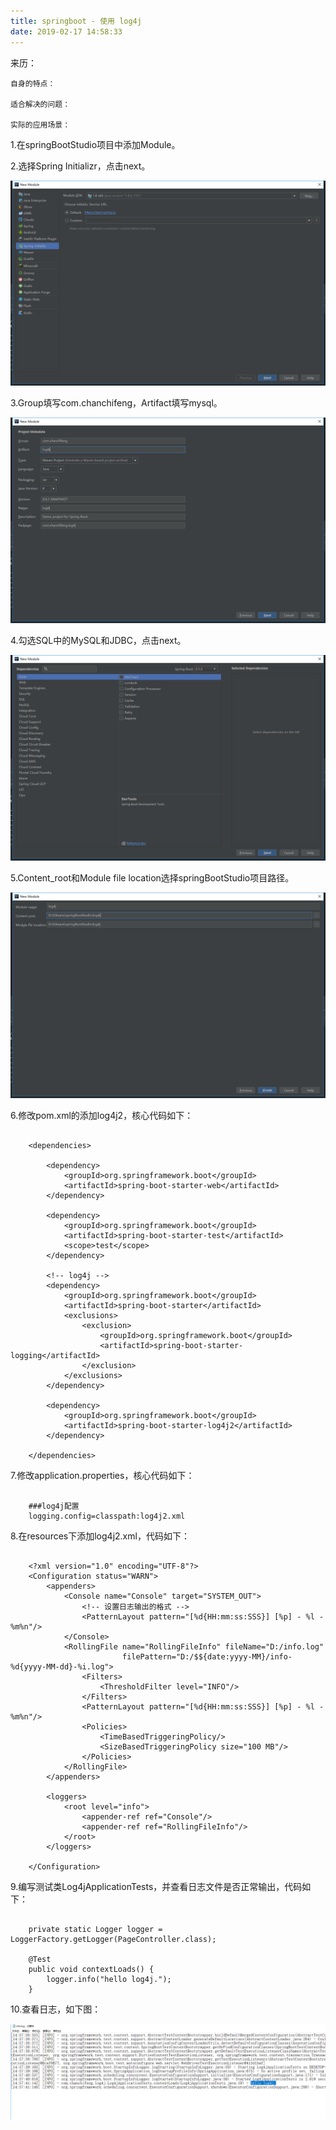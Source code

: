 ```yaml
---
title: springboot - 使用 log4j
date: 2019-02-17 14:58:33
---
```

<div class="tip">
	来历：
				
	自身的特点：
		
	适合解决的问题：
		
	实际的应用场景：
		
</div>

1.在springBootStudio项目中添加Module。

2.选择Spring Initializr，点击next。

![](springboot-log4j/1.png)

3.Group填写com.chanchifeng，Artifact填写mysql。

![](springboot-log4j/2.png)


4.勾选SQL中的MySQL和JDBC，点击next。

![](springboot-log4j/3.png)

5.Content_root和Module file location选择springBootStudio项目路径。

![](springboot-log4j/4.png)

6.修改pom.xml的添加log4j2，核心代码如下：

```

	<dependencies>
	
		<dependency>
		    <groupId>org.springframework.boot</groupId>
		    <artifactId>spring-boot-starter-web</artifactId>
		</dependency>
		
		<dependency>
		    <groupId>org.springframework.boot</groupId>
		    <artifactId>spring-boot-starter-test</artifactId>
		    <scope>test</scope>
		</dependency>
		
		<!-- log4j -->
		<dependency>
		    <groupId>org.springframework.boot</groupId>
		    <artifactId>spring-boot-starter</artifactId>
		    <exclusions>
		        <exclusion>
		            <groupId>org.springframework.boot</groupId>
		            <artifactId>spring-boot-starter-logging</artifactId>
		        </exclusion>
		    </exclusions>
		</dependency>
		
		<dependency>
		    <groupId>org.springframework.boot</groupId>
		    <artifactId>spring-boot-starter-log4j2</artifactId>
		</dependency>
	
	</dependencies>

```

7.修改application.properties，核心代码如下：

```

	###log4j配置
	logging.config=classpath:log4j2.xml

```

8.在resources下添加log4j2.xml，代码如下：

```

	<?xml version="1.0" encoding="UTF-8"?>
	<Configuration status="WARN">
	    <appenders>
	        <Console name="Console" target="SYSTEM_OUT">
	            <!-- 设置日志输出的格式 -->
	            <PatternLayout pattern="[%d{HH:mm:ss:SSS}] [%p] - %l - %m%n"/>
	        </Console>
	        <RollingFile name="RollingFileInfo" fileName="D:/info.log"
	                     filePattern="D:/$${date:yyyy-MM}/info-%d{yyyy-MM-dd}-%i.log">
	            <Filters>
	                <ThresholdFilter level="INFO"/>
	            </Filters>
	            <PatternLayout pattern="[%d{HH:mm:ss:SSS}] [%p] - %l - %m%n"/>
	            <Policies>
	                <TimeBasedTriggeringPolicy/>
	                <SizeBasedTriggeringPolicy size="100 MB"/>
	            </Policies>
	        </RollingFile>
	    </appenders>
	
	    <loggers>
	        <root level="info">
	            <appender-ref ref="Console"/>
	            <appender-ref ref="RollingFileInfo"/>
	        </root>
	    </loggers>
	
	</Configuration>

```

9.编写测试类Log4jApplicationTests，并查看日志文件是否正常输出，代码如下：

```

    private static Logger logger = LoggerFactory.getLogger(PageController.class);

    @Test
    public void contextLoads() {
        logger.info("hello log4j.");
    }

```

10.查看日志，如下图：

![](springboot-log4j/5.png)